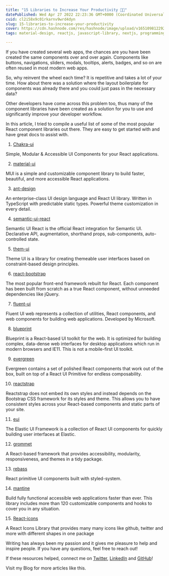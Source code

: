 ```yaml
---
title: "15 Libraries to Increase Your Productivity 🎨🚀"
datePublished: Wed Apr 27 2022 22:23:36 GMT+0000 (Coordinated Universal Time)
cuid: cl2i58x9c01rkarnv9wrd4dyn
slug: 15-libraries-to-increase-your-productivity
cover: https://cdn.hashnode.com/res/hashnode/image/upload/v1651098122926/OYTu3k-nt.png
tags: material-design, reactjs, javascript-library, nextjs, programming-school

---
```


If you have created several web apps, the chances are you have been created the same components over and over again. Components like buttons, navigations, sliders, modals, tooltips, alerts, badges, and so on are often reused in most modern web apps.

So, why reinvent the wheel each time? It is repetitive and takes a lot of your time. How about there was a solution where the layout boilerplate for components was already there and you could just pass in the necessary data?

Other developers have come across this problem too, thus many of the component libraries have been created as a solution for you to use and significantly improve your developer workflow.

In this article, I tried to compile a useful list of some of the most popular React component libraries out there. They are easy to get started with and have great docs to assist with.

1. [Chakra-ui](https://github.com/chakra-ui/chakra-ui)

Simple, Modular & Accessible UI Components for your React applications.

2. [material-ui](https://github.com/mui-org/material-ui)

MUI is a simple and customizable component library to build faster, beautiful, and more accessible React applications.

3. [ant-design](https://github.com/ant-design/ant-design)

An enterprise-class UI design language and React UI library. Written in TypeScript with predictable static types. Powerful theme customization in every detail.

4. [semantic-ui-react](https://github.com/Semantic-Org/Semantic-UI-React)

Semantic UI React is the official React integration for Semantic UI. Declarative API, augmentation, shorthand props, sub-components, auto-controlled state.

5. [them-ui](https://github.com/system-ui/theme-ui)

Theme UI is a library for creating themeable user interfaces based on constraint-based design principles.

6. [react-bootstrap](https://github.com/react-bootstrap/react-bootstrap)

The most popular front-end framework rebuilt for React. Each component has been built from scratch as a true React component, without unneeded dependencies like jQuery.

7. [fluent-ui](https://github.com/microsoft/fluentui)

Fluent UI web represents a collection of utilities, React components, and web components for building web applications. Developed by Microsoft.

8. [blueprint](https://github.com/palantir/blueprint)

Blueprint is a React-based UI toolkit for the web. It is optimized for building complex, data-dense web interfaces for desktop applications which run in modern browsers and IE11. This is not a mobile-first UI toolkit.

9. [evergreen](https://github.com/segmentio/evergreen)

Evergreen contains a set of polished React components that work out of the box, built on top of a React UI Primitive for endless composability.

10. [reactstrap](https://github.com/reactstrap/reactstrap)

Reactstrap does not embed its own styles and instead depends on the Bootstrap CSS framework for its styles and theme. This allows you to have consistent styles across your React-based components and static parts of your site.

11. [eui](https://github.com/elastic/eui)

The Elastic UI Framework is a collection of React UI components for quickly building user interfaces at Elastic.

12. [grommet](https://github.com/grommet/grommet)

A React-based framework that provides accessibility, modularity, responsiveness, and themes in a tidy package.

13. [rebass](https://github.com/rebassjs/rebass)

React primitive UI components built with styled-system.

14. [mantine](https://github.com/mantinedev/mantine)

Build fully functional accessible web applications faster than ever. This library includes more than 120 customizable components and hooks to cover you in any situation.

15. [React-icons](https://github.com/react-icons/react-icons)

A React Icons Library that provides many many icons like github, twitter and more with different shapes in one package


Writing has always been my passion and it gives me pleasure to help and inspire people. If you have any questions, feel free to reach out!

If these resources helped, connect me on [Twitter](https://twitter.com/Programing_Pro), [LinkedIn](https://www.linkedin.com/in/mohamed-ehab-164193208/?lipi=urn%3Ali%3Apage%3Ad_flagship3_feed%3BbujC2k4GS6qY%2BcqHCCoWow%3D%3D) and [GitHub](https://github.com/Programming-School-Pro-Coding)!

Visit my Blog for more articles like this.